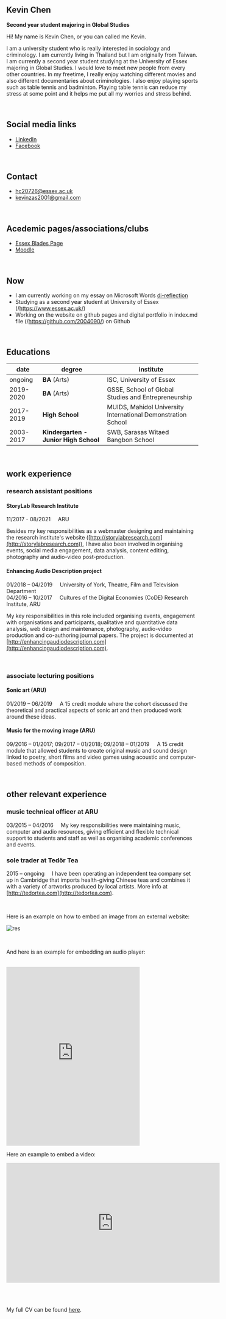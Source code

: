 ## Kevin Chen
**Second year student majoring in Global Studies**  

Hi! My name is Kevin Chen, or you can called me Kevin.  

I am a university student who is really interested in sociology and criminology. I am currently living in Thailand but I am originally from Taiwan. I am currently a second year student studying at the University of Essex majoring in Global Studies. I would love to meet new people from every other countries. In my freetime, I really enjoy watching different movies and also different documentaries about criminologies. I also enjoy playing sports such as table tennis and badminton. Playing table tennis can reduce my stress at some point and it helps me put all my worries and stress behind.  


<br>

## Social media links
- [LinkedIn](https://www.linkedin.com/in/kevin-chen-3703b4200/)
- [Facebook](https://www.facebook.com/horngyaw.chen)


<br>

## Contact
- hc20726@essex.ac.uk
- kevinzas2001@gmail.com

<br>

## Acedemic pages/associations/clubs
- [Essex Blades Page](https://www.essexstudent.com/tabletennis/)
- [Moodle](https://moodle.essex.ac.uk)

<br>

## Now
- I am currently working on my essay on Microsoft Words [di-reflection](di-reflection.md)
- Studying as a second year student at University of Essex (/https://www.essex.ac.uk/)
- Working on the website on github pages and digital portfolio in index.md file (/https://github.com/2004090/) on Github

<br>

## Educations

| date | degree | institute |
--- | --- | ---
|ongoing|**BA** (Arts) |ISC, University of Essex|
| 2019-2020 | **BA** (Arts) | GSSE, School of Global Studies and Entrepreneurship |
| 2017-2019 | **High School** | MUIDS, Mahidol University International Demonstration School
| 2003-2017 | **Kindergarten - Junior High School** | SWB, Sarasas Witaed Bangbon School  |

<br>

## work experience
### research assistant positions
#### StoryLab Research Institute

11/2017 - 08/2021 &nbsp; &nbsp; ARU

Besides my key responsibilities as a webmaster designing and maintaining the research institute's website ([http://storylabresearch.com](http://storylabresearch.com)), I have also been involved in organising events, social media engagement, data analysis, content editing, photography and audio-video post-production.

#### Enhancing Audio Description project
01/2018 – 04/2019 &nbsp; &nbsp; University of York, Theatre, Film and Television Department  
04/2016 – 10/2017 &nbsp; &nbsp; Cultures of the Digital Economies (CoDE) Research Institute, ARU  

My key responsibilities in this role included organising events, engagement with organisations and participants, qualitative and quantitative data analysis, web design and maintenance, photography, audio-video production and co-authoring journal papers. The project is documented at [http://enhancingaudiodescription.com](http://enhancingaudiodescription.com).

<br>

### associate lecturing positions

#### Sonic art (ARU)
01/2019 – 06/2019  &nbsp; &nbsp; A 15 credit module where the cohort discussed the theoretical and practical aspects of sonic art and then produced work around these ideas. 

#### Music for the moving image (ARU)
09/2016 – 01/2017; 09/2017 – 01/2018; 09/2018 – 01/2019 &nbsp; &nbsp; A 15 credit module that allowed students to create original music and sound design linked to poetry, short films and video games using acoustic and computer-based methods of composition.

<br>

## other relevant experience
### music technical officer at ARU
03/2015 – 04/2016 &nbsp; &nbsp; My key responsibilities were maintaining music, computer and audio resources, giving efficient and flexible technical support to students and staff as well as organising academic conferences and events.

### sole trader at Tedör Tea
2015 – ongoing &nbsp; &nbsp; I have been operating an independent tea company set up in Cambridge that imports health-giving Chinese teas and combines it with a variety of artworks produced by local artists. More info at [http://tedortea.com](http://tedortea.com).

<br>

Here is an example on how to embed an image from an external website:

![res](https://khofstadter.com/assets/img/2005-04-01-khofstadter-painting-fraction.jpg)

<br>

And here is an example for embedding an audio player:

<br>

<iframe style="border: 0; width: 350px; height: 470px;" src="https://bandcamp.com/EmbeddedPlayer/album=3437348308/size=large/bgcol=ffffff/linkcol=0687f5/tracklist=false/transparent=true/" seamless><a href="https://tedor.bandcamp.com/album/secret-place-remixes">Secret Place + Remixes by Krisztián | tEdör | Hofstädter</a></iframe>

<br>

Here an example to embed a video:

<iframe width="560" height="315" src="https://www.youtube.com/embed/2nk_eLk1kGY" title="YouTube video player" frameborder="0" allow="accelerometer; autoplay; clipboard-write; encrypted-media; gyroscope; picture-in-picture" allowfullscreen></iframe>

<br><br> 

My full CV can be found [here](https://khofstadter.com/assets/doc/KHofstader-CV.pdf).
